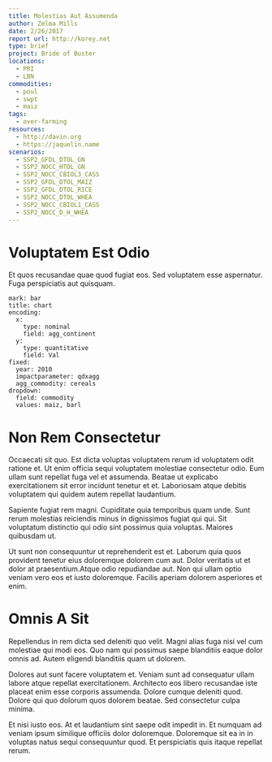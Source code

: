 ```yaml
---
title: Molestias Aut Assumenda
author: Zelma Mills
date: 2/26/2017
report url: http://korey.net
type: brief
project: Bride of Buster
locations:
  - PRI
  - LBN
commodities:
  - poul
  - swpt
  - maiz
tags:
  - over-farming
resources:
  - http://davin.org
  - https://jaquelin.name
scenarios:
  - SSP2_GFDL_DTOL_GN
  - SSP2_NOCC_HTOL_GN
  - SSP2_NOCC_CBIOL3_CASS
  - SSP2_GFDL_DTOL_MAIZ
  - SSP2_GFDL_DTOL_RICE
  - SSP2_NOCC_DTOL_WHEA
  - SSP2_NOCC_CBIOL1_CASS
  - SSP2_NOCC_D_H_WHEA
---
```

# Voluptatem Est Odio
Et quos recusandae quae quod fugiat eos. Sed voluptatem esse aspernatur. Fuga perspiciatis aut quisquam.

```vis
mark: bar
title: chart
encoding:
  x:
    type: nominal
    field: agg_continent
  y:
    type: quantitative
    field: Val
fixed:
  year: 2010
  impactparameter: qdxagg
  agg_commodity: cereals
dropdown:
  field: commodity
  values: maiz, barl
```

# Non Rem Consectetur
Occaecati sit quo. Est dicta voluptas voluptatem rerum id voluptatem odit ratione et. Ut enim officia sequi voluptatem molestiae consectetur odio. Eum ullam sunt repellat fuga vel et assumenda. Beatae ut explicabo exercitationem sit error incidunt tenetur et et. Laboriosam atque debitis voluptatem qui quidem autem repellat laudantium.
 Sapiente fugiat rem magni. Cupiditate quia temporibus quam unde. Sunt rerum molestias reiciendis minus in dignissimos fugiat qui qui. Sit voluptatum distinctio qui odio sint possimus quia voluptas. Maiores quibusdam ut.
 Ut sunt non consequuntur ut reprehenderit est et. Laborum quia quos provident tenetur eius doloremque dolorem cum aut. Dolor veritatis ut et dolor at praesentium.Atque odio repudiandae aut. Non qui ullam optio veniam vero eos et iusto doloremque. Facilis aperiam dolorem asperiores et enim.

# Omnis A Sit
Repellendus in rem dicta sed deleniti quo velit. Magni alias fuga nisi vel cum molestiae qui modi eos. Quo nam qui possimus saepe blanditiis eaque dolor omnis ad. Autem eligendi blanditiis quam ut dolorem.
 Dolores aut sunt facere voluptatem et. Veniam sunt ad consequatur ullam labore atque repellat exercitationem. Architecto eos libero recusandae iste placeat enim esse corporis assumenda. Dolore cumque deleniti quod. Dolore qui quo dolorum quos dolorem beatae. Sed consectetur culpa minima.
 Et nisi iusto eos. At et laudantium sint saepe odit impedit in. Et numquam ad veniam ipsum similique officiis dolor doloremque. Doloremque sit ea in in voluptas natus sequi consequuntur quod. Et perspiciatis quis itaque repellat rerum.
